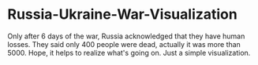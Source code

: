 # Russia-Ukraine-War-Visualization
Only after 6 days of the war, Russia acknowledged that they have human losses. They said only 400 people were dead, actually it was more than 5000. Hope, it helps to realize what's going on. Just a simple visualization.
